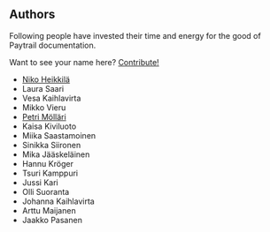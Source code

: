 ## Authors

Following people have invested their time and energy for the good of Paytrail documentation.

Want to see your name here? [Contribute!](CONTRIBUTING.md)

- [Niko Heikkilä](https://github.com/nikoheikkila)
- Laura Saari
- Vesa Kaihlavirta
- Mikko Vieru
- [Petri Mölläri](https://github.com/molsky)
- Kaisa Kiviluoto
- Miika Saastamoinen
- Sinikka Siironen
- Mika Jääskeläinen
- Hannu Kröger
- Tsuri Kamppuri
- Jussi Kari
- Olli Suoranta
- Johanna Kaihlavirta
- Arttu Maijanen
- Jaakko Pasanen
